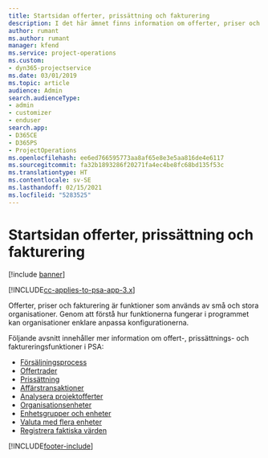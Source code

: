 ```yaml
---
title: Startsidan offerter, prissättning och fakturering
description: I det här ämnet finns information om offerter, priser och fakturering.
author: rumant
ms.author: rumant
manager: kfend
ms.service: project-operations
ms.custom:
- dyn365-projectservice
ms.date: 03/01/2019
ms.topic: article
audience: Admin
search.audienceType:
- admin
- customizer
- enduser
search.app:
- D365CE
- D365PS
- ProjectOperations
ms.openlocfilehash: ee6ed766595773aa8af65e8e3e5aa816de4e6117
ms.sourcegitcommit: fa32b1893286f20271fa4ec4be8fc68bd135f53c
ms.translationtype: HT
ms.contentlocale: sv-SE
ms.lasthandoff: 02/15/2021
ms.locfileid: "5283525"
---
```

# <a name="quoting-pricing-and-billing-home-page"></a>Startsidan offerter, prissättning och fakturering

[!include [banner](../includes/psa-now-project-operations.md)]

[!INCLUDE[cc-applies-to-psa-app-3.x](../includes/cc-applies-to-psa-app-3x.md)]

Offerter, priser och fakturering är funktioner som används av små och stora organisationer. Genom att förstå hur funktionerna fungerar i programmet kan organisationer enklare anpassa konfigurationerna.

Följande avsnitt innehåller mer information om offert-, prissättnings- och faktureringsfunktioner i PSA:

- [Försäljningsprocess](basic-sales-process.md)
- [Offertrader](basic-quote-lines.md)
- [Prissättning](basic-pricing.md)
- [Affärstransaktioner](basic-business-transactions.md)
- [Analysera projektofferter](basic-analyzing-quotes.md)
- [Organisationsenheter](advanced-organizational.md)
- [Enhetsgrupper och enheter](advanced-units.md)
- [Valuta med flera enheter](advanced-currency.md)
- [Registrera faktiska värden](advanced-actuals.md)


[!INCLUDE[footer-include](../includes/footer-banner.md)]